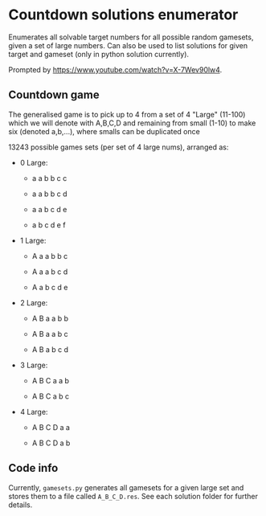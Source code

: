 # Countdown solutions enumerator

Enumerates all solvable target numbers for all possible random gamesets, given a set of large numbers. Can also be used to list solutions for given target and gameset (only in python solution currently).

Prompted by https://www.youtube.com/watch?v=X-7Wev90lw4.

## Countdown game

The generalised game is to pick up to 4 from a set of 4 "Large" (11-100) which we will denote with A,B,C,D and remaining from small (1-10) to make six (denoted a,b,...), where smalls can be duplicated once

13243 possible games sets (per set of 4 large nums), arranged as:

* 0 Large:

  * a a b b c c

  * a a b b c d

  * a a b c d e

  * a b c d e f

* 1 Large:

  * A a a b b c

  * A a a b c d

  * A a b c d e

* 2 Large:

  * A B a a b b

  * A B a a b c

  * A B a b c d

* 3 Large:

  * A B C a a b

  * A B C a b c

* 4 Large:

  * A B C D a a

  * A B C D a b

## Code info

Currently, `gamesets.py` generates all gamesets for a given large set and stores them to a file called `A_B_C_D.res`. See each solution folder for further details.
